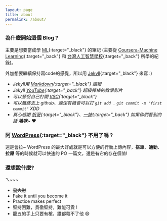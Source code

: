 ```yaml
---
layout: page
title: about
permalink: /about/
---
```


### 為什麼開始這個 Blog ?

主要是想要當成學 [ML](https://en.wikipedia.org/wiki/Machine_learning){:target="_black"} 的筆記 (主要從 [Coursera-Machine Learning](https://www.coursera.org/learn/machine-learning){:target="_back"} 和 [台灣人工智慧學校](https://aiacademy.tw/){:target="_back"} 所學的紀錄)。

外加想要繼續保持寫code的感覺，所以用 [Jekyll](https://jekyllrb.com/){:target="_black"} 來寫 :) 
   - *Jekyll用 [Markdown](https://en.wikipedia.org/wiki/Markdown){:target="_black"} 編輯*
   - *Jekyll [YouTube](https://www.youtube.com/watch?v=T1itpPvFWHI&list=PLLAZ4kZ9dFpOPV5C5Ay0pHaa0RJFhcmcB&index=1){:target="_back"} 超級棒棒的教學影片*
   - *可以督促自己打開 [VSC](https://en.wikipedia.org/wiki/Visual_Studio_Code){:target="_black"}* 
   - *可以無痛丟上 github、還保有機會可以打 `git add .` `git commit -m "first commit"` XDD*
   - *真心感謝 [帆哥](https://josephjsf2.github.io/){:target="_black"}、[一姊](https://pengpon.github.io/){:target="_back"} 如果你們看到的話 __鳩咪~__* :heart:

### 阿 [WordPress](https://yutingboy.home.blog/){:target="_black"} 不用了嗎 ?

還是會拉~ WordPress 的最大好處就是可以方便的行動上傳內容，__搭車__、__通勤__、__拉屎__ 等的時候就可以快速的 PO 一篇文，還是有它的存在價值!

### 還想說什麼?

ㄟ~~~ 
- ~~發大財~~
- Fake it until you become it
- Practice makes perfect
- 堅持困難，貫徹堅持，難能可貴 !
- 龍五的手上只要有槍，誰都殺不了他 :smile:
